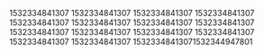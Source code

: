 1532334841307
1532334841307
1532334841307
1532334841307
1532334841307
1532334841307
1532334841307
1532334841307
1532334841307
1532334841307
1532334841307
1532334841307
1532334841307
1532334841307
15323348413071532344947801
